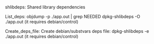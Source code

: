 shlibdeps: Shared library dependencies

List_deps:
    objdump -p ./app.out | grep NEEDED
    dpkg-shlibdeps -O ./app.out (it requires debian/control)

Create_deps_file: Create debian/substvars deps file:
    dpkg-shlibdeps -e ./app.out (it requires debian/control)
